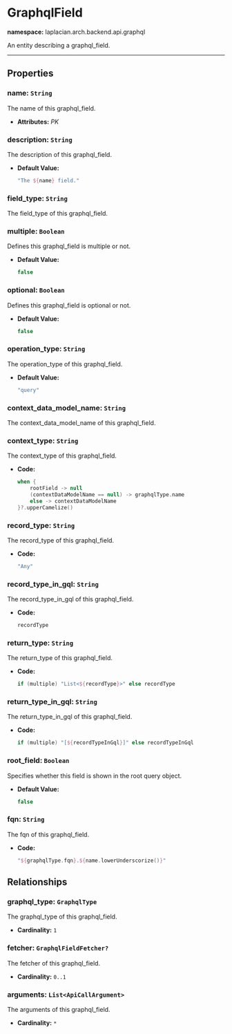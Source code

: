 

# **GraphqlField**
**namespace:** laplacian.arch.backend.api.graphql

An entity describing a graphql_field.



---

## Properties

### name: `String`
The name of this graphql_field.
- **Attributes:** *PK*

### description: `String`
The description of this graphql_field.
- **Default Value:**
  ```kotlin
  "The ${name} field."
  ```

### field_type: `String`
The field_type of this graphql_field.

### multiple: `Boolean`
Defines this graphql_field is multiple or not.
- **Default Value:**
  ```kotlin
  false
  ```

### optional: `Boolean`
Defines this graphql_field is optional or not.
- **Default Value:**
  ```kotlin
  false
  ```

### operation_type: `String`
The operation_type of this graphql_field.
- **Default Value:**
  ```kotlin
  "query"
  ```

### context_data_model_name: `String`
The context_data_model_name of this graphql_field.

### context_type: `String`
The context_type of this graphql_field.
- **Code:**
  ```kotlin
  when {
      rootField -> null
      (contextDataModelName == null) -> graphqlType.name
      else -> contextDataModelName
  }?.upperCamelize()
  ```

### record_type: `String`
The record_type of this graphql_field.
- **Code:**
  ```kotlin
  "Any"
  ```

### record_type_in_gql: `String`
The record_type_in_gql of this graphql_field.
- **Code:**
  ```kotlin
  recordType
  ```

### return_type: `String`
The return_type of this graphql_field.
- **Code:**
  ```kotlin
  if (multiple) "List<${recordType}>" else recordType
  ```

### return_type_in_gql: `String`
The return_type_in_gql of this graphql_field.
- **Code:**
  ```kotlin
  if (multiple) "[${recordTypeInGql}]" else recordTypeInGql
  ```

### root_field: `Boolean`
Specifies whether this field is shown in the root query object.

- **Default Value:**
  ```kotlin
  false
  ```

### fqn: `String`
The fqn of this graphql_field.
- **Code:**
  ```kotlin
  "${graphqlType.fqn}.${name.lowerUnderscorize()}"
  ```

## Relationships

### graphql_type: `GraphqlType`
The graphql_type of this graphql_field.
- **Cardinality:** `1`

### fetcher: `GraphqlFieldFetcher?`
The fetcher of this graphql_field.
- **Cardinality:** `0..1`

### arguments: `List<ApiCallArgument>`
The arguments of this graphql_field.
- **Cardinality:** `*`
